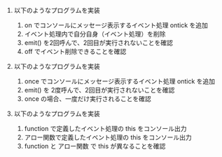 1. 以下のようなプログラムを実装
    1. on でコンソールにメッセージ表示するイベント処理 ontick を追加
    1. イベント処理内で自分自身（イベント処理）を削除
    1. emit() を2回呼んで、2回目が実行されないことを確認
    1. off でイベント削除できることを確認

1. 以下のようなプログラムを実装
    1. once でコンソールにメッセージ表示するイベント処理 ontick を追加
    1. emit() を 2度呼んで、2回目が実行されないことを確認
    1. once の場合、一度だけ実行されることを確認

1. 以下のようなプログラムを実装
    1. function で定義したイベント処理の this をコンソール出力
    1. アロー関数で定義したイベント処理の this をコンソール出力
    1. function と アロー関数 で this が異なることを確認

